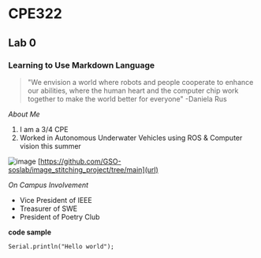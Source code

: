 # CPE322

## Lab 0
### Learning to Use Markdown Language

> "We envision a world where robots and people cooperate to enhance our abilities, where the human heart and the computer chip work together to make the world better for everyone" -Daniela Rus

_About Me_
1. I am a 3/4 CPE
2. Worked in Autonomous Underwater Vehicles using ROS & Computer vision this summer

![image](https://github.com/user-attachments/assets/32ce19f9-d749-4dab-b64f-defb1fb9b3c7)
[https://github.com/GSO-soslab/image_stitching_project/tree/main](url)

_On Campus Involvement_
* Vice President of IEEE
* Treasurer of SWE
* President of Poetry Club


**code sample**

`Serial.println("Hello world");`

